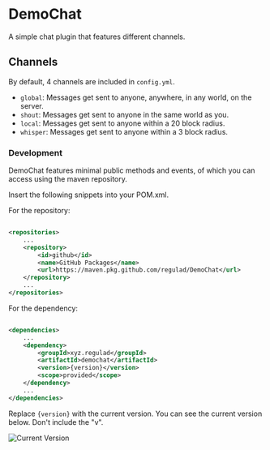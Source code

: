 # DemoChat

A simple chat plugin that features different channels.

## Channels

By default, 4 channels are included in `config.yml`.

* `global`: Messages get sent to anyone, anywhere, in any world, on the server.
* `shout`: Messages get sent to anyone in the same world as you.
* `local`: Messages get sent to anyone within a 20 block radius.
* `whisper`: Messages get sent to anyone within a 3 block radius.

### Development

DemoChat features minimal public methods and events, of which you can access using the maven repository.

Insert the following snippets into your POM.xml.

For the repository:

```xml

<repositories>
    ...
    <repository>
        <id>github</id>
        <name>GitHub Packages</name>
        <url>https://maven.pkg.github.com/regulad/DemoChat</url>
    </repository>
    ...
</repositories>
```

For the dependency:

```xml

<dependencies>
    ...
    <dependency>
        <groupId>xyz.regulad</groupId>
        <artifactId>demochat</artifactId>
        <version>{version}</version>
        <scope>provided</scope>
    </dependency>
    ...
</dependencies>
```

Replace `{version}` with the current version. You can see the current version below. Don't include the "v".

![Current Version](https://img.shields.io/github/v/release/regulad/DemoChat)


